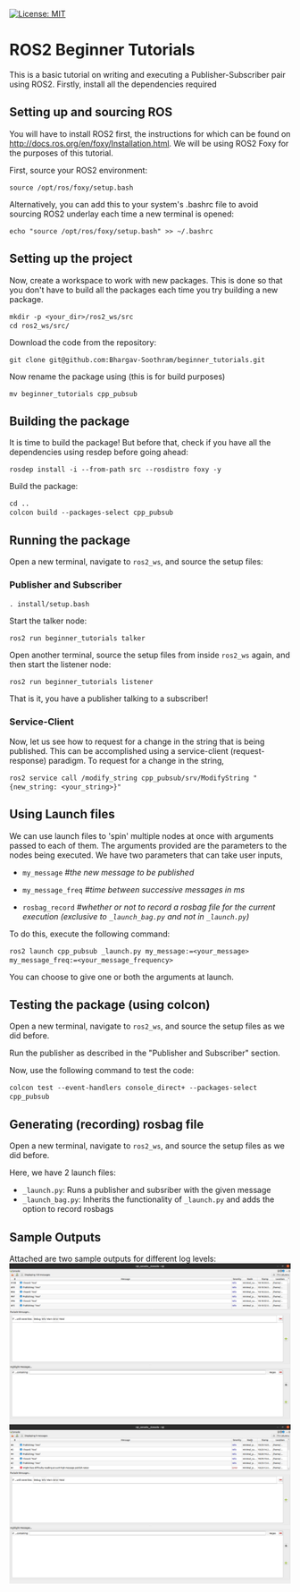 [![License: MIT](https://img.shields.io/badge/License-MIT-pink.svg)](https://opensource.org/licenses/MIT)

# ROS2 Beginner Tutorials
This is a basic tutorial on writing and executing a Publisher-Subscriber pair using ROS2. Firstly, install all the dependencies required 

## **Setting up and sourcing ROS**
You will have to install ROS2 first, the instructions for which can be found on http://docs.ros.org/en/foxy/Installation.html. We will be using ROS2 Foxy for the purposes of this tutorial.

First, source your ROS2 environment:

```
source /opt/ros/foxy/setup.bash
```
Alternatively, you can add this to your system's .bashrc file to avoid sourcing ROS2 underlay each time a new terminal is opened: 
```
echo "source /opt/ros/foxy/setup.bash" >> ~/.bashrc
```

## **Setting up the project**
Now, create a workspace to work with new packages. This is done so that you don't have to build all the packages each time you try building a new package. 
```
mkdir -p <your_dir>/ros2_ws/src
cd ros2_ws/src/
```
Download the code from the repository:
```
git clone git@github.com:Bhargav-Soothram/beginner_tutorials.git
```
Now rename the package using (this is for build purposes)
```
mv beginner_tutorials cpp_pubsub
```

## **Building the package**
It is time to build the package! But before that, check if you have all the dependencies using resdep before going ahead:
```
rosdep install -i --from-path src --rosdistro foxy -y
```
Build the package:
```
cd ..
colcon build --packages-select cpp_pubsub
```

## **Running the package**
Open a new terminal, navigate to `ros2_ws`, and source the setup files:

### **Publisher and Subscriber**
```
. install/setup.bash
```
Start the talker node:
```
ros2 run beginner_tutorials talker
```
Open another terminal, source the setup files from inside `ros2_ws` again, and then start the listener node:
```
ros2 run beginner_tutorials listener
```
That is it, you have a publisher talking to a subscriber!

### **Service-Client**
Now, let us see how to request for a change in the string that is being published. This can be accomplished using a service-client (request-response) paradigm. To request for a change in the string,
```
ros2 service call /modify_string cpp_pubsub/srv/ModifyString "{new_string: <your_string>}"
```
## **Using Launch files**
We can use launch files to 'spin' multiple nodes at once with arguments passed to each of them. The arguments provided are the parameters to the nodes being executed. We have two parameters that can take user inputs,

* `my_message` *#the new message to be published*

* `my_message_freq` *#time between successive messages in ms*

* `rosbag_record`  *#whether or not to record a rosbag file for the current execution (exclusive to `_launch_bag.py` and not in `_launch.py`)*

To do this, execute the following command:
```
ros2 launch cpp_pubsub _launch.py my_message:=<your_message> my_message_freq:=<your_message_frequency>

``` 
You can choose to give one or both the arguments at launch.

## **Testing the package (using colcon)**
Open a new terminal, navigate to `ros2_ws`, and source the setup files as we did before.

Run the publisher as described in the "Publisher and Subscriber" section.

Now, use the following command to test the code:
```
colcon test --event-handlers console_direct+ --packages-select cpp_pubsub
```

## **Generating (recording) rosbag file**
Open a new terminal, navigate to `ros2_ws`, and source the setup files as we did before.

Here, we have 2 launch files:

* `_launch.py`: Runs a publisher and subsriber with the given message
* `_launch_bag.py`: Inherits the functionality of `_launch.py` and adds the option to record rosbags

## **Sample Outputs**
Attached are two sample outputs for different log levels:
![Alt text](results/sample_outputs/ros2_rqt1.png?raw=true "INFO log level")
![Alt text](results/sample_outputs/ros2_rqt2.png?raw=true "ERROR log level")
